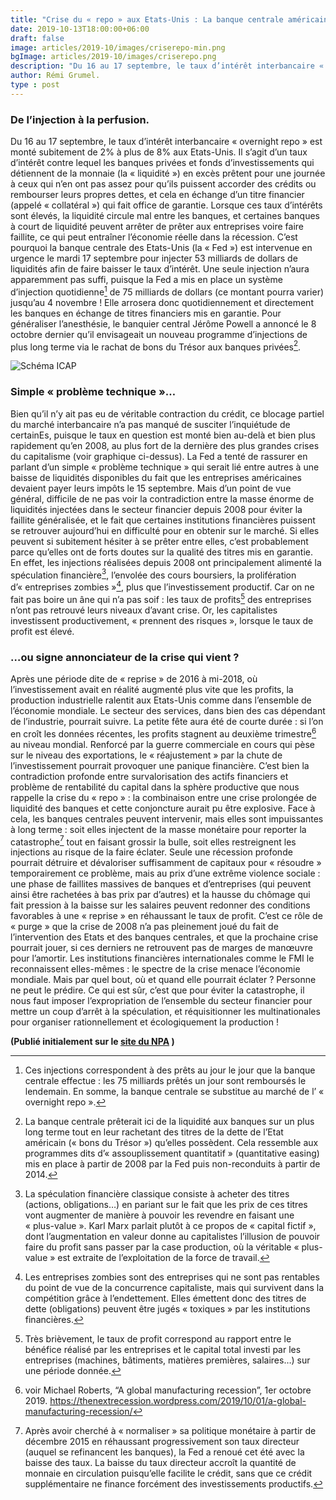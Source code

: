 ```yaml
---
title: "Crise du « repo » aux Etats-Unis : La banque centrale américaine intervient pour éviter la catastrophe."
date: 2019-10-13T18:00:00+06:00
draft: false
image: articles/2019-10/images/criserepo-min.png
bgImage: articles/2019-10/images/criserepo.png
description: "Du 16 au 17 septembre, le taux d’intérêt interbancaire « overnight repo » est monté subitement de 2% à plus de 8% aux Etats-Unis. Il s’agit d’un taux d’intérêt contre lequel les banques privées et fonds d’investissements qui détiennent de la monnaie (la « liquidité ») en excès prêtent pour une journée à ceux qui n’en ont pas assez pour qu’ils puissent accorder des crédits ou rembourser leurs propres dettes, et cela en échange d’un titre financier (appelé « collatéral ») qui fait office de garantie."
author: Rémi Grumel.
type : post
---
```

### De l’injection à la perfusion.

Du 16 au 17 septembre, le taux d’intérêt interbancaire « overnight repo » est monté subitement de 2% à plus de 8% aux Etats-Unis. Il s’agit d’un taux d’intérêt contre lequel les banques privées et fonds d’investissements qui détiennent de la monnaie (la « liquidité ») en excès prêtent pour une journée à ceux qui n’en ont pas assez pour qu’ils puissent accorder des crédits ou rembourser leurs propres dettes, et cela en échange d’un titre financier (appelé « collatéral ») qui fait office de garantie. Lorsque ces taux d’intérêts sont élevés, la liquidité circule mal entre les banques, et certaines banques à court de liquidité peuvent arrêter de prêter aux entreprises voire faire faillite, ce qui peut entraîner l’économie réelle dans la récession. C’est pourquoi la banque centrale des Etats-Unis (la « Fed ») est intervenue en urgence le mardi 17 septembre pour injecter 53 milliards de dollars de liquidités afin de faire baisser le taux d’intérêt. Une seule injection n’aura apparemment pas suffi, puisque la Fed a mis en place un système d’injection quotidienne[^1] de 75 milliards de dollars (ce montant pourra varier) jusqu’au 4 novembre ! Elle arrosera donc quotidiennement et directement les banques en échange de titres financiers mis en garantie. Pour généraliser l’anesthésie, le banquier central Jérôme Powell a annoncé le 8 octobre dernier qu’il envisageait un nouveau programme d’injections de plus long terme via le rachat de bons du Trésor aux banques privées[^2].

![Schéma ICAP](/articles/2019-10/images/criserepo1.jpg)

### Simple « problème technique »…

Bien qu’il n’y ait pas eu de véritable contraction du crédit, ce blocage partiel du marché interbancaire n’a pas manqué de susciter l’inquiétude de certainEs, puisque le taux en question est monté bien au-delà et bien plus rapidement qu’en 2008, au plus fort de la dernière des plus grandes crises du capitalisme (voir graphique ci-dessus). La Fed a tenté de rassurer en parlant d’un simple « problème technique » qui serait lié entre autres à une baisse de liquidités disponibles du fait que les entreprises américaines devaient payer leurs impôts le 15 septembre. Mais d’un point de vue général, difficile de ne pas voir la contradiction entre la masse énorme de liquidités injectées dans le secteur financier depuis 2008 pour éviter la faillite généralisée, et le fait que certaines institutions financières puissent se retrouver aujourd’hui en difficulté pour en obtenir sur le marché. Si elles peuvent si subitement hésiter à se prêter entre elles, c’est probablement parce qu’elles ont de forts doutes sur la qualité des titres mis en garantie. En effet, les injections réalisées depuis 2008 ont principalement alimenté la spéculation financière[^3], l’envolée des cours boursiers, la prolifération d’« entreprises zombies »[^4], plus que l’investissement productif. Car on ne fait pas boire un âne qui n’a pas soif : les taux de profits[^5] des entreprises n’ont pas retrouvé leurs niveaux d’avant crise. Or, les capitalistes investissent productivement, « prennent des risques », lorsque le taux de profit est élevé.

### …ou signe annonciateur de la crise qui vient ?

Après une période dite de « reprise » de 2016 à mi-2018, où l’investissement avait en réalité augmenté plus vite que les profits, la production industrielle ralentit aux Etats-Unis comme dans l’ensemble de l’économie mondiale. Le secteur des services, dans bien des cas dépendant de l’industrie, pourrait suivre. La petite fête aura été de courte durée : si l’on en croît les données récentes, les profits stagnent au deuxième trimestre[^6] au niveau mondial. Renforcé par la guerre commerciale en cours qui pèse sur le niveau des exportations, le « réajustement » par la chute de l’investissement pourrait provoquer une panique financière. C’est bien la contradiction profonde entre survalorisation des actifs financiers et problème de rentabilité du capital dans la sphère productive que nous rappelle la crise du « repo » : la combinaison entre une crise prolongée de liquidité des banques et cette conjoncture aurait pu être explosive. Face à cela, les banques centrales peuvent intervenir, mais elles sont impuissantes à long terme : soit elles injectent de la masse monétaire pour reporter la catastrophe[^7] tout en faisant grossir la bulle, soit elles restreignent les injections au risque de la faire éclater. Seule une récession profonde pourrait détruire et dévaloriser suffisamment de capitaux pour « résoudre » temporairement ce problème, mais au prix d’une extrême violence sociale : une phase de faillites massives de banques et d’entreprises (qui peuvent ainsi être rachetées à bas prix par d’autres) et la hausse du chômage qui fait pression à la baisse sur les salaires peuvent redonner des conditions favorables à une « reprise » en réhaussant le taux de profit. C’est ce rôle de « purge » que la crise de 2008 n’a pas pleinement joué du fait de l’intervention des Etats et des banques centrales, et que la prochaine crise pourrait jouer, si ces derniers ne retrouvent pas de marges de manœuvre pour l’amortir. Les institutions financières internationales comme le FMI le reconnaissent elles-mêmes : le spectre de la crise menace l’économie mondiale. Mais par quel bout, où et quand elle pourrait éclater ? Personne ne peut le prédire. Ce qui est sûr, c’est que pour éviter la catastrophe, il nous faut imposer l’expropriation de l’ensemble du secteur financier pour mettre un coup d’arrêt à la spéculation, et réquisitionner les multinationales pour organiser rationnellement et écologiquement la production !

**(Publié initialement sur le [site du NPA](https://npa2009.org/actualite/economie/crise-du-repo-aux-etats-unis-la-banque-centrale-americaine-intervient-pour-0) )**

[^1]: Ces injections correspondent à des prêts au jour le jour que la banque centrale effectue : les 75 milliards prêtés un jour sont remboursés le lendemain. En somme, la banque centrale se substitue au marché de l’ « overnight repo ».

[^2]: La banque centrale prêterait ici de la liquidité aux banques sur un plus long terme tout en leur rachetant des titres de la dette de l’Etat américain (« bons du Trésor ») qu’elles possèdent. Cela ressemble aux programmes dits d’« assouplissement quantitatif » (quantitative easing) mis en place à partir de 2008 par la Fed puis non-reconduits à partir de 2014.

[^3]: La spéculation financière classique consiste à acheter des titres (actions, obligations…) en pariant sur le fait que les prix de ces titres vont augmenter de manière à pouvoir les revendre en faisant une « plus-value ». Karl Marx parlait plutôt à ce propos de « capital fictif », dont l’augmentation en valeur donne au capitalistes l’illusion de pouvoir faire du profit sans passer par la case production, où la véritable « plus-value » est extraite de l’exploitation de la force de travail.

[^4]: Les entreprises zombies sont des entreprises qui ne sont pas rentables du point de vue de la concurrence capitaliste, mais qui survivent dans la compétition grâce à l’endettement. Elles émettent donc des titres de dette  (obligations) peuvent être jugés « toxiques » par les institutions financières.

[^5]: Très brièvement, le taux de profit correspond au rapport entre le bénéfice réalisé par les entreprises et le capital total investi par les entreprises (machines, bâtiments, matières premières, salaires…) sur une période donnée.

[^6]: voir Michael Roberts, “A global manufacturing recession”, 1er octobre 2019. https://thenextrecession.wordpress.com/2019/10/01/a-global-manufacturing-recession/

[^7]: Après avoir cherché à « normaliser » sa politique monétaire à partir de décembre 2015 en réhaussant progressivement son taux directeur (auquel se refinancent les banques), la Fed a renoué cet été avec la baisse des taux. La baisse du taux directeur accroît la quantité de monnaie en circulation puisqu’elle facilite le crédit, sans que ce crédit supplémentaire ne finance forcément des investissements productifs.
